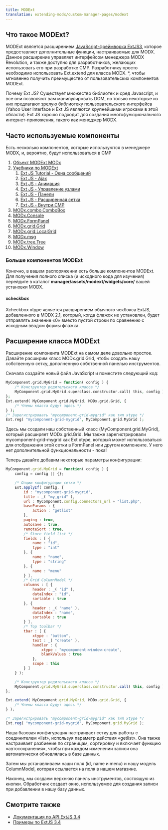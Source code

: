 ```yaml
---
title: MODExt
translation: extending-modx/custom-manager-pages/modext
---
```


## Что такое MODExt?

MODExt является расширением [JavaScript-фреймворка ExtJS3](http://www.sencha.com/products/extjs), которое предоставляет дополнительные функции, настраиваемые для MODX. Данное расширение управляет интерфейсом менеджера MODX Revolution, и также доступно для разработчиков, желающих использовать его при разработке CMP. Разработчику просто необходимо использовать Ext.extend для класса MODX. *, чтобы мгновенно получить преимущество от пользовательских компонентов MODExt.

Почему Ext JS? Существует множество библиотек и сред Javascript, и все они позволяют вам манипулировать DOM, но только некоторые из них предлагают зрелую библиотеку пользовательского интерфейса (Yahoo User Interface и Ext JS являются крупнейшими игроками в этой области). Ext JS хорошо подходит для создания многофункционального интернет-приложения, такого как менеджер MODX.

## Часто используемые компоненты

Есть несколько компонентов, которые используются в менеджере MODX, и, вероятно, будут использоваться в CMP

1. [Объект MODExt MODx](extending-modx/custom-manager-pages/modext/modext-modx-object)
2. [Учебники по MODExt](extending-modx/custom-manager-pages/modext/modext-tutorials)
    1. [Ext JS Tutorial - Окна сообщений](extending-modx/custom-manager-pages/modext/modext-tutorials/1.-ext-js-tutorial-message-boxes)
    2. [Ext JS - Ajax](extending-modx/custom-manager-pages/modext/modext-tutorials/2.-ext-js-tutorial-ajax-include)
    3. [Ext JS - Анимация](extending-modx/custom-manager-pages/modext/modext-tutorials/3.-ext-js-tutorial-animation)
    4. [Ext JS - Управление узлами](extending-modx/custom-manager-pages/modext/modext-tutorials/4.-ext-js-tutorial-manipulating-nodes)
    5. [Ext JS - Панели](extending-modx/custom-manager-pages/modext/modext-tutorials/5.-ext-js-tutorial-panels)
    6. [Ext JS - Расширенная сетка](extending-modx/custom-manager-pages/modext/modext-tutorials/7.-ext-js-tutoral-advanced-grid)
    7. [Ext JS - Внутри CMP](extending-modx/custom-manager-pages/modext/modext-tutorials/8.-ext-js-tutorial-inside-a-cmp)
3. [MODx.combo.ComboBox](extending-modx/custom-manager-pages/modext/modx.combo.combobox)
4. [MODx.Console](extending-modx/custom-manager-pages/modext/modx.console)
5. [MODx.FormPanel](extending-modx/custom-manager-pages/modext/modx.formpanel)
6. [MODx.grid.Grid](extending-modx/custom-manager-pages/modext/modx.grid.grid)
7. [MODx.grid.LocalGrid](extending-modx/custom-manager-pages/modext/modx.grid.localgrid)
8. [MODx.msg](extending-modx/custom-manager-pages/modext/modx.msg)
9. [MODx.tree.Tree](extending-modx/custom-manager-pages/modext/modx.tree.tree)
10. [MODx.Window](extending-modx/custom-manager-pages/modext/modx.window)

### Больше компонентов MODExt

Конечно, в вашем распоряжении есть больше компонентов MODExt. Для получения полного списка (и исходного кода для изучения) перейдите в каталог **manager/assets/modext/widgets/core/** вашей установки MODX.

#### xcheckbox

Xcheckbox xtype является расширением обычного чекбокса ExtJS, добавленного в MODX 2.1, который, когда флажок не установлен, будет отправлять значение «0» вместо пустой строки по сравнению с исходным вводом формы флажка.

## Расширение класса MODExt

Расширение компонента MODExt на самом деле довольно простое. Давайте расширим класс MODx.grid.Grid, чтобы создать нашу собственную сетку, дополненную собственной панелью инструментов.

Сначала создайте новый файл JavaScript и поместите следующий код:

```php
MyComponent.grid.MyGrid = function( config ) {
    /* Конструктор родительского класса */
    MyComponent.grid.MyGrid.superclass.constructor.call( this, config );
};
Ext.extend( MyComponent.grid.MyGrid, MODx.grid.Grid, {
    /* Члены класса будут здесь */
} );
/* Зарегистрировать "mycomponent-grid-mygrid" как тип xtype */
Ext.reg( "mycomponent-grid-mygrid", MyComponent.grid.MyGrid );
```

Здесь мы создали наш собственный класс (MyComponent.grid.MyGrid), который расширяет MODx.grid.Grid. Мы также зарегистрировали mycomponent-grid-mygrid как Ext xtype, который может использоваться для отображения этой сетки в FormPanel или другом компоненте. У него нет дополнительной функциональности - пока!

Теперь давайте добавим некоторые параметры конфигурации:

```javascript
MyComponent.grid.MyGrid = function( config ) {
    config = config || {};

    /* Опции конфигурации сетки */
    Ext.applyIf( config, {
        id : "mycomponent-grid-mygrid",
        title : _( "my_grid" ),
        url : MyComponent.config.connectors_url + "list.php",
        baseParams : {
            action : "getlist"
        },
        paging : true,
        autosave : true,
        remoteSort : true,
        /* Store field list */
        fields : [ {
            name : "id",
            type : "int"
        }, {
            name : "name",
            type : "string"
        }, {
            name : "menu"
        } ],
        /* Grid ColumnModel */
        columns : [ {
            header : _( "id" ),
            dataIndex : "id",
            sortable : true
        }, {
            header : _( "name" ),
            dataIndex : "name",
            sortable : true
        } ],
        /* Top toolbar */
        tbar : [ {
            xtype : "button",
            text : _( "create" ),
            handler : {
                xtype : "mycomponent-window-create",
                blankValues : true
            },
            scope : this
        } ]
    } );

    /* Конструктор родительского класса */
    MyComponent.grid.MyGrid.superclass.constructor.call( this, config );
};

Ext.extend( MyComponent.grid.MyGrid, MODx.grid.Grid, {
    /* Члены класса будут здесь */
} );

/* Зарегистрировать "mycomponent-grid-mygrid" как тип xtype */
Ext.reg( "mycomponent-grid-mygrid", MyComponent.grid.MyGrid );
```

Наша базовая конфигурация настраивает сетку для работы с соединителем «list», используя параметр действия «getlist». Она также настраивает разбиение по страницам, сортировку и включает функцию «автосохранения», чтобы при каждом изменении записи она автоматически обновлялась в базе данных.

Затем мы устанавливаем наши поля (id, name и menu) и нашу модель ColumnModel, которая ссылается на поля в нашем магазине.

Наконец, мы создаем верхнюю панель инструментов, состоящую из кнопки. Обработчик создает окно, используемое для создания записи при добавлении в нашу базу данных.

## Смотрите также

- [Документация по API ExtJS 3.4](http://docs.sencha.com/ext-js/3-4/#!/api)
- [Примеры по ExtJS 3.4](http://dev.sencha.com/deploy/ext-3.4.0/examples/)
